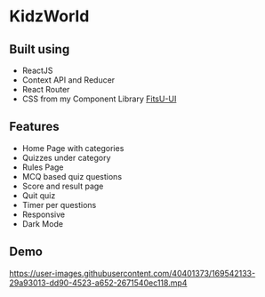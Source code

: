 
# KidzWorld


## Built using

- ReactJS
- Context API and Reducer
- React Router
- CSS from my Component Library [FitsU-UI](https://fitsu-ui-design.netlify.app/)


## Features

* Home Page with categories
* Quizzes under category
* Rules Page
* MCQ based quiz questions
* Score and result page
* Quit quiz
* Timer per questions
* Responsive
* Dark Mode

## Demo


https://user-images.githubusercontent.com/40401373/169542133-29a93013-dd90-4523-a652-2671540ec118.mp4

